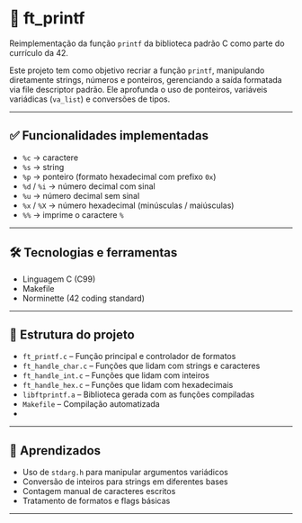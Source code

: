 # 📌 ft_printf

Reimplementação da função `printf` da biblioteca padrão C como parte do currículo da 42.

Este projeto tem como objetivo recriar a função `printf`, manipulando diretamente strings, números e ponteiros, gerenciando a saída formatada via file descriptor padrão. Ele aprofunda o uso de ponteiros, variáveis variádicas (`va_list`) e conversões de tipos.

---

## ✅ Funcionalidades implementadas

- `%c` → caractere  
- `%s` → string  
- `%p` → ponteiro (formato hexadecimal com prefixo `0x`)  
- `%d` / `%i` → número decimal com sinal  
- `%u` → número decimal sem sinal  
- `%x` / `%X` → número hexadecimal (minúsculas / maiúsculas)  
- `%%` → imprime o caractere `%`

---

## 🛠️ Tecnologias e ferramentas

- Linguagem C (C99)
- Makefile
- Norminette (42 coding standard)

---

## 📂 Estrutura do projeto

- `ft_printf.c` – Função principal e controlador de formatos  
- `ft_handle_char.c` – Funções que lidam com strings e caracteres   
- `ft_handle_int.c` – Funções que lidam com inteiros
- `ft_handle_hex.c` – Funções que lidam com hexadecimais  
- `libftprintf.a` – Biblioteca gerada com as funções compiladas  
- `Makefile` – Compilação automatizada
- 
---

## 🧠 Aprendizados

- Uso de `stdarg.h` para manipular argumentos variádicos  
- Conversão de inteiros para strings em diferentes bases  
- Contagem manual de caracteres escritos  
- Tratamento de formatos e flags básicas  

---


